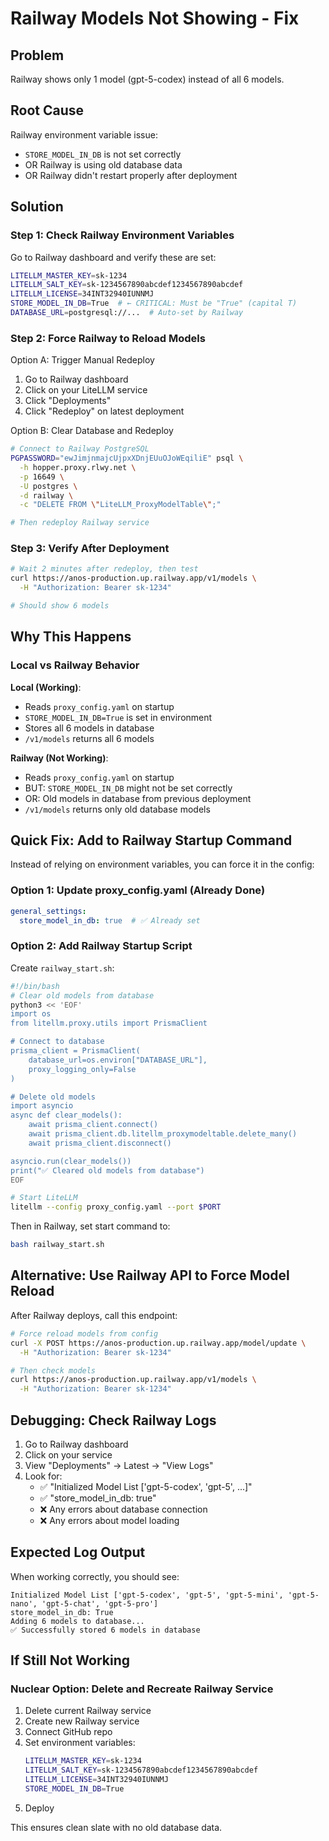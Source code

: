 # Railway Models Not Showing - Fix

## Problem

Railway shows only 1 model (gpt-5-codex) instead of all 6 models.

## Root Cause

Railway environment variable issue:
- `STORE_MODEL_IN_DB` is not set correctly
- OR Railway is using old database data
- OR Railway didn't restart properly after deployment

## Solution

### Step 1: Check Railway Environment Variables

Go to Railway dashboard and verify these are set:

```bash
LITELLM_MASTER_KEY=sk-1234
LITELLM_SALT_KEY=sk-1234567890abcdef1234567890abcdef
LITELLM_LICENSE=34INT32940IUNNMJ
STORE_MODEL_IN_DB=True  # ← CRITICAL: Must be "True" (capital T)
DATABASE_URL=postgresql://...  # Auto-set by Railway
```

### Step 2: Force Railway to Reload Models

Option A: Trigger Manual Redeploy
1. Go to Railway dashboard
2. Click on your LiteLLM service
3. Click "Deployments"
4. Click "Redeploy" on latest deployment

Option B: Clear Database and Redeploy
```bash
# Connect to Railway PostgreSQL
PGPASSWORD="ewJimjnmajcUjpxXDnjEUuOJoWEqiliE" psql \
  -h hopper.proxy.rlwy.net \
  -p 16649 \
  -U postgres \
  -d railway \
  -c "DELETE FROM \"LiteLLM_ProxyModelTable\";"

# Then redeploy Railway service
```

### Step 3: Verify After Deployment

```bash
# Wait 2 minutes after redeploy, then test
curl https://anos-production.up.railway.app/v1/models \
  -H "Authorization: Bearer sk-1234"

# Should show 6 models
```

## Why This Happens

### Local vs Railway Behavior

**Local (Working)**:
- Reads `proxy_config.yaml` on startup
- `STORE_MODEL_IN_DB=True` is set in environment
- Stores all 6 models in database
- `/v1/models` returns all 6 models

**Railway (Not Working)**:
- Reads `proxy_config.yaml` on startup
- BUT: `STORE_MODEL_IN_DB` might not be set correctly
- OR: Old models in database from previous deployment
- `/v1/models` returns only old database models

## Quick Fix: Add to Railway Startup Command

Instead of relying on environment variables, you can force it in the config:

### Option 1: Update proxy_config.yaml (Already Done)

```yaml
general_settings:
  store_model_in_db: true  # ✅ Already set
```

### Option 2: Add Railway Startup Script

Create `railway_start.sh`:

```bash
#!/bin/bash
# Clear old models from database
python3 << 'EOF'
import os
from litellm.proxy.utils import PrismaClient

# Connect to database
prisma_client = PrismaClient(
    database_url=os.environ["DATABASE_URL"],
    proxy_logging_only=False
)

# Delete old models
import asyncio
async def clear_models():
    await prisma_client.connect()
    await prisma_client.db.litellm_proxymodeltable.delete_many()
    await prisma_client.disconnect()

asyncio.run(clear_models())
print("✅ Cleared old models from database")
EOF

# Start LiteLLM
litellm --config proxy_config.yaml --port $PORT
```

Then in Railway, set start command to:
```bash
bash railway_start.sh
```

## Alternative: Use Railway API to Force Model Reload

After Railway deploys, call this endpoint:

```bash
# Force reload models from config
curl -X POST https://anos-production.up.railway.app/model/update \
  -H "Authorization: Bearer sk-1234"

# Then check models
curl https://anos-production.up.railway.app/v1/models \
  -H "Authorization: Bearer sk-1234"
```

## Debugging: Check Railway Logs

1. Go to Railway dashboard
2. Click on your service
3. View "Deployments" → Latest → "View Logs"
4. Look for:
   - ✅ "Initialized Model List ['gpt-5-codex', 'gpt-5', ...]"
   - ✅ "store_model_in_db: true"
   - ❌ Any errors about database connection
   - ❌ Any errors about model loading

## Expected Log Output

When working correctly, you should see:

```
Initialized Model List ['gpt-5-codex', 'gpt-5', 'gpt-5-mini', 'gpt-5-nano', 'gpt-5-chat', 'gpt-5-pro']
store_model_in_db: True
Adding 6 models to database...
✅ Successfully stored 6 models in database
```

## If Still Not Working

### Nuclear Option: Delete and Recreate Railway Service

1. Delete current Railway service
2. Create new Railway service
3. Connect GitHub repo
4. Set environment variables:
   ```bash
   LITELLM_MASTER_KEY=sk-1234
   LITELLM_SALT_KEY=sk-1234567890abcdef1234567890abcdef
   LITELLM_LICENSE=34INT32940IUNNMJ
   STORE_MODEL_IN_DB=True
   ```
5. Deploy

This ensures clean slate with no old database data.
